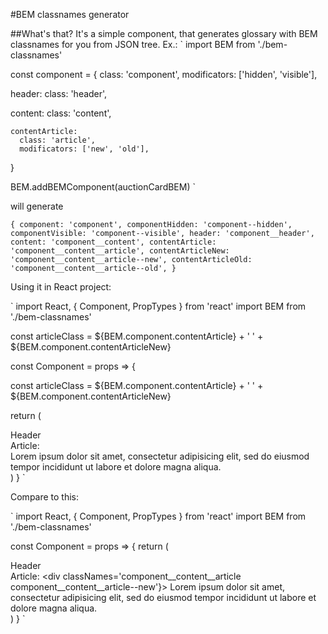 #BEM classnames generator

##What's that?
It's a simple component, that generates glossary with BEM classnames for you from JSON tree.
Ex.:
`
import BEM from './bem-classnames'

const component = {
  class: 'component',
  modificators: ['hidden', 'visible'],

  header:
    class: 'header',

  content:
    class: 'content',

    contentArticle:
      class: 'article',
      modificators: ['new', 'old'],
}

BEM.addBEMComponent(auctionCardBEM)
`

will generate

`
{
  component: 'component',
  componentHidden: 'component--hidden',
  componentVisible: 'component--visible',
  header: 'component__header',
  content: 'component__content',
  contentArticle: 'component__content__article',
  contentArticleNew: 'component__content__article--new',
  contentArticleOld: 'component__content__article--old',
}
`

Using it in React project:

`
import React, { Component, PropTypes } from 'react'
import BEM from './bem-classnames'

const articleClass = ${BEM.component.contentArticle} + ' ' + ${BEM.component.contentArticleNew}

const Component = props => {

  const articleClass = ${BEM.component.contentArticle} + ' ' + ${BEM.component.contentArticleNew}

  return (
      <div classNames={BEM.component}>
        <div classNames={BEM.component.header}>
          Header
        </div>
        <div classNames={BEM.component.content}>
          Article:
          <div classNames={articleClass}>
            Lorem ipsum dolor sit amet, consectetur adipisicing elit, sed do eiusmod tempor incididunt ut labore et dolore magna aliqua.
          </div>
        </div>
      </div>
    )
}
`

Compare to this:

`
import React, { Component, PropTypes } from 'react'
import BEM from './bem-classnames'

const Component = props => {
  return (
      <div classNames='component'>
        <div classNames='component__header'>
          Header
        </div>
        <div classNames='component__content'>
          Article:
          <div classNames='component__content__article component__content__article--new'}>
            Lorem ipsum dolor sit amet, consectetur adipisicing elit, sed do eiusmod tempor incididunt ut labore et dolore magna aliqua.
          </div>
        </div>
      </div>
    )
}
`
